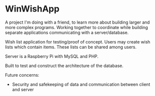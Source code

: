# WinWishApp

A project I'm doing with a friend, to learn more about building larger and more complex programs.
Working together to coordinate while building separate applications communicating with a server/database.

Wish list application for testing/proof of concept. Users may create wish lists which contain items.
These lists can be shared among users.

Server is a Raspberry Pi with MySQL and PHP.

Built to test and construct the architecture of the database.

Future concerns:
  - Security and safekeeping of data and communication between client and server
